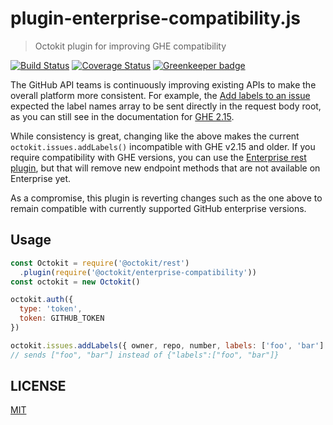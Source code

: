 # plugin-enterprise-compatibility.js

> Octokit plugin for improving GHE compatibility

[![Build Status](https://travis-ci.com/octokit/plugin-enterprise-compatibility.js.svg?branch=master)](https://travis-ci.com/octokit/plugin-enterprise-compatibility.js)
[![Coverage Status](https://img.shields.io/coveralls/github/octokit/plugin-enterprise-compatibility.js.svg)](https://coveralls.io/github/octokit/plugin-enterprise-compatibility.js?branch=master)
[![Greenkeeper badge](https://badges.greenkeeper.io/octokit/plugin-enterprise-compatibility.js.svg)](https://greenkeeper.io/)

The GitHub API teams is continuously improving existing APIs to make the overall platform more consistent. For example, the [Add labels to an issue](https://developer.github.com/v3/issues/labels/#add-labels-to-an-issue) expected the label names array to be sent directly in the request body root, as you can still see in the documentation for [GHE 2.15](https://developer.github.com/enterprise/2.15/v3/issues/labels/#input).

While consistency is great, changing like the above makes the current `octokit.issues.addLabels()` incompatible with GHE v2.15 and older. If you require compatibility with GHE versions, you can use the [Enterprise rest plugin](https://github.com/octokit/plugin-enterprise-rest.js), but that will remove new endpoint methods that are not available on Enterprise yet.

As a compromise, this plugin is reverting changes such as the one above to remain compatible with currently supported GitHub enterprise versions.

## Usage

```js
const Octokit = require('@octokit/rest')
  .plugin(require('@octokit/enterprise-compatibility'))
const octokit = new Octokit()

octokit.auth({
  type: 'token',
  token: GITHUB_TOKEN
})

octokit.issues.addLabels({ owner, repo, number, labels: ['foo', 'bar'] })
// sends ["foo", "bar"] instead of {"labels":["foo", "bar"]}
```

## LICENSE

[MIT](LICENSE)
